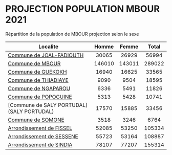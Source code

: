 # PROJECTION POPULATION MBOUR 2021
	
Répartition de la population de MBOUR projection selon le sexe
	
| Localite  | Homme | Femme | Total |
| --------- |:-----:|:-----:|:-----:|
| [Commune de JOAL-FADIOUTH](JOAL-FADIOUTH) | 30065 | 26929 | 56994 |
| [Commune de MBOUR](MBOUR) | 146010 | 143011 | 289022 |
| [Commune de GUEKOKH](GUEKOKH) | 16940 | 16625 | 33565 |
| [Commune de THIADIAYE](THIADIAYE) | 9090 | 9504 | 18595 |
| [Commune de NGAPAROU](NGAPAROU) | 6336 | 5491 | 11826 |
| [Commune de POPOGUINE](POPOGUINE) | 5313 | 5428 | 10741 |
| [Commune de SALY PORTUDAL](SALY PORTUDAL) | 17570 | 15885 | 33456 |
| [Commune de SOMONE](SOMONE) | 3518 | 3246 | 6764 |
| [Arrondissement de FISSEL](FISSEL) | 52085 | 53250 | 105334 |
| [Arrondissement de SESSENE](SESSENE) | 55723 | 53164 | 108887 |
| [Arrondissement de SINDIA](SINDIA) | 78107 | 77207 | 155314 |
